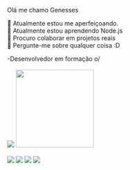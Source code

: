 Olá me chamo Genesses
 
🔭 Atualmente estou me aperfeiçoando.<br/>
🌱 Atualmente estou aprendendo Node.js<br/>
👯 Procuro colaborar em projetos reais<br/>
💬 Pergunte-me sobre qualquer coisa :D<br/>
 
<div>
  -Desenvolvedor em formação o/<br/>
</div>
<br/>
</div>
<div >
<img src="https://github-readme-stats.vercel.app/api/top-langs/?username=Genesses12&theme=blue-green"/>
<img height="180em"src="https://github-readme-stats.vercel.app/api?username=Genesses12&theme=blue-green"  />
</div>
<br/>
<div>
 <img src="https://img.shields.io/badge/HTML5-E34F26?style=for-the-badge&logo=html5&logoColor=white"/>
  <img src="https://img.shields.io/badge/CSS3-1572B6?style=for-the-badge&logo=css3&logoColor=white"/>
  <img src="https://img.shields.io/badge/JavaScript-323330?style=for-the-badge&logo=javascript&logoColor=F7DF1E"/>
  <img src="https://img.shields.io/badge/React-20232A?style=for-the-badge&logo=react&logoColor=61DAFB"/>
</div>
 

 
